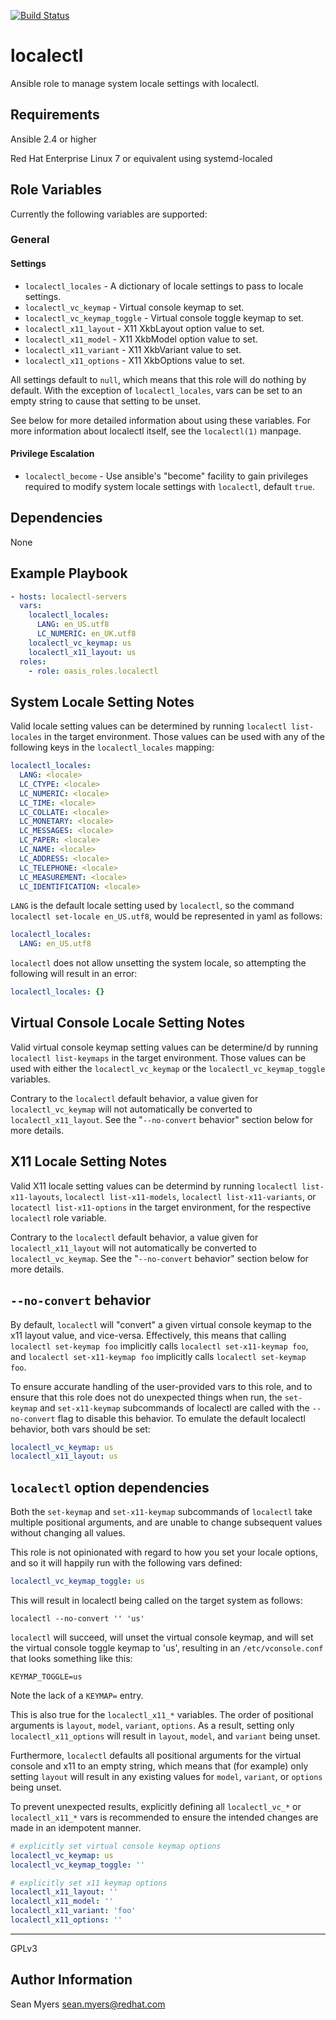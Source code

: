 [![Build Status](https://travis-ci.org/oasis-roles/localectl.svg?branch=master)](https://travis-ci.org/oasis-roles/localectl)

localectl
=========

Ansible role to manage system locale settings with localectl.


Requirements
------------

Ansible 2.4 or higher

Red Hat Enterprise Linux 7 or equivalent using systemd-localed

Role Variables
--------------

Currently the following variables are supported:

### General

#### Settings

* `localectl_locales` - A dictionary of locale settings to pass to locale settings.
* `localectl_vc_keymap` - Virtual console keymap to set.
* `localectl_vc_keymap_toggle` - Virtual console toggle keymap to set.
* `localectl_x11_layout` - X11 XkbLayout option value to set.
* `localectl_x11_model` - X11 XkbModel option value to set.
* `localectl_x11_variant` - X11 XkbVariant value to set.
* `localectl_x11_options` - X11 XkbOptions value to set.

All settings default to `null`, which means that this role will do nothing by
default. With the exception of `localectl_locales`, vars can be set to an empty string
to cause that setting to be unset.

See below for more detailed information about using these variables.
For more information about localectl itself, see the `localectl(1)` manpage.

#### Privilege Escalation

* `localectl_become` - Use ansible's "become" facility to gain privileges
  required to modify system locale settings with `localectl`, default `true`.

Dependencies
------------

None

Example Playbook
----------------

```yaml
- hosts: localectl-servers
  vars:
    localectl_locales:
      LANG: en_US.utf8
      LC_NUMERIC: en_UK.utf8
    localectl_vc_keymap: us
    localectl_x11_layout: us
  roles:
    - role: oasis_roles.localectl
```

System Locale Setting Notes
---------------------------

Valid locale setting values can be determined by running `localectl list-locales`
in the target environment. Those values can be used with any of the following
keys in the `localectl_locales` mapping:

```yaml
localectl_locales:
  LANG: <locale>
  LC_CTYPE: <locale>
  LC_NUMERIC: <locale>
  LC_TIME: <locale>
  LC_COLLATE: <locale>
  LC_MONETARY: <locale>
  LC_MESSAGES: <locale>
  LC_PAPER: <locale>
  LC_NAME: <locale>
  LC_ADDRESS: <locale>
  LC_TELEPHONE: <locale>
  LC_MEASUREMENT: <locale>
  LC_IDENTIFICATION: <locale>
```

`LANG` is the default locale setting used by `localectl`, so the command
`localectl set-locale en_US.utf8`, would be represented in yaml as follows:

```yaml
localectl_locales:
  LANG: en_US.utf8
```

`localectl` does not allow unsetting the system locale, so attempting
the following will result in an error:

```yaml
localectl_locales: {}
```

Virtual Console Locale Setting Notes
------------------------------------

Valid virtual console keymap setting values can be determine/d by running
`localectl list-keymaps` in the target environment. Those values can
be used with either the `localectl_vc_keymap` or the
`localectl_vc_keymap_toggle` variables.

Contrary to the `localectl` default behavior, a value given for
`localectl_vc_keymap` will not automatically be converted to
`localectl_x11_layout`. See the "`--no-convert` behavior" section below
for more details.

X11 Locale Setting Notes
------------------------

Valid X11 locale setting values can be determind by running
`localectl list-x11-layouts`, `localectl list-x11-models`,
`localectl list-x11-variants`, or `locatectl list-x11-options`
in the target environment, for the respective `localectl` role variable.

Contrary to the `localectl` default behavior, a value given for
`localectl_x11_layout` will not automatically be converted to
`localectl_vc_keymap`. See the "`--no-convert` behavior" section below
for more details.

`--no-convert` behavior
-----------------------

By default, `localectl` will "convert" a given virtual console keymap to
the x11 layout value, and vice-versa. Effectively, this means that calling
`localectl set-keymap foo` implicitly calls `localectl set-x11-keymap foo`,
and `localectl set-x11-keymap foo` implicitly calls `localectl set-keymap foo`.

To ensure accurate handling of the user-provided vars to this role, and to
ensure that this role does not do unexpected things when run, the
`set-keymap` and `set-x11-keymap` subcommands of localectl are called with
the `--no-convert` flag to disable this behavior. To emulate the default
localectl behavior, both vars should be set:

```yaml
localectl_vc_keymap: us
localectl_x11_layout: us
```

`localectl` option dependencies
-------------------------------

Both the `set-keymap` and `set-x11-keymap` subcommands of `localectl` take
multiple positional arguments, and are unable to change subsequent values
without changing all values.

This role is not opinionated with regard to how you set your locale options,
and so it will happily run with the following vars defined:

```yaml
localectl_vc_keymap_toggle: us
```

This will result in localectl being called on the target system as follows:
```
localectl --no-convert '' 'us'
```

`localectl` will succeed, will unset the virtual console keymap, and will set
the virtual console toggle keymap to 'us', resulting in an `/etc/vconsole.conf`
that looks something like this:

```
KEYMAP_TOGGLE=us
```

Note the lack of a `KEYMAP=` entry.

This is also true for the `localectl_x11_*` variables. The order of positional
arguments is `layout`, `model`, `variant`, `options`. As a result, setting
only `localectl_x11_options` will result in `layout`, `model`, and `variant`
being unset.

Furthermore, `localectl` defaults all positional arguments for the virtual
console and x11 to an empty string, which means that (for example) only
setting `layout` will result in any existing values for `model`, `variant`, or
`options` being unset.

To prevent unexpected results, explicitly defining all `localectl_vc_*` or
`localectl_x11_*` vars is recommended to ensure the intended changes are made
in an idempotent manner.

```yaml
# explicitly set virtual console keymap options
localectl_vc_keymap: us
localectl_vc_keymap_toggle: ''

# explicitly set x11 keymap options
localectl_x11_layout: ''
localectl_x11_model: ''
localectl_x11_variant: 'foo'
localectl_x11_options: ''
```

-------

GPLv3

Author Information
------------------

Sean Myers <sean.myers@redhat.com>
